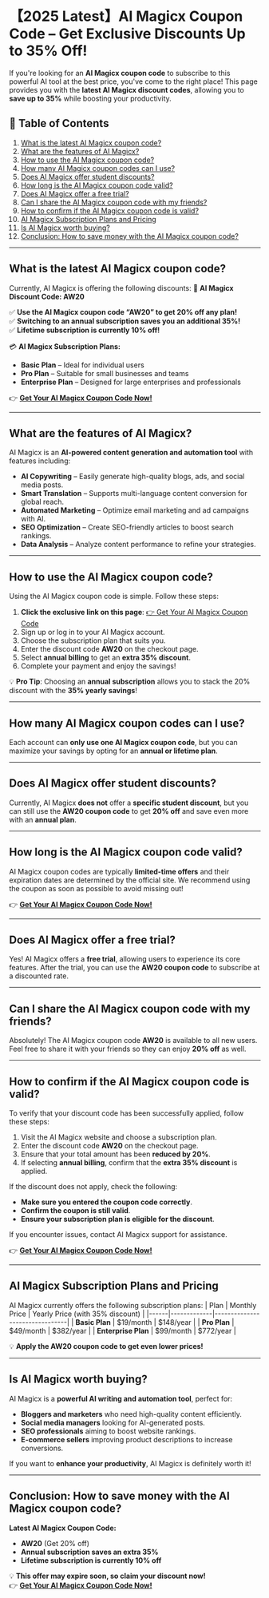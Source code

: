 # 【2025 Latest】AI Magicx Coupon Code – Get Exclusive Discounts Up to 35% Off!

If you're looking for an **AI Magicx coupon code** to subscribe to this powerful AI tool at the best price, you've come to the right place! This page provides you with the **latest AI Magicx discount codes**, allowing you to **save up to 35%** while boosting your productivity.

## 📌 Table of Contents
1. [What is the latest AI Magicx coupon code?](#what-is-the-latest-ai-magicx-coupon-code)
2. [What are the features of AI Magicx?](#what-are-the-features-of-ai-magicx)
3. [How to use the AI Magicx coupon code?](#how-to-use-the-ai-magicx-coupon-code)
4. [How many AI Magicx coupon codes can I use?](#how-many-ai-magicx-coupon-codes-can-i-use)
5. [Does AI Magicx offer student discounts?](#does-ai-magicx-offer-student-discounts)
6. [How long is the AI Magicx coupon code valid?](#how-long-is-the-ai-magicx-coupon-code-valid)
7. [Does AI Magicx offer a free trial?](#does-ai-magicx-offer-a-free-trial)
8. [Can I share the AI Magicx coupon code with my friends?](#can-i-share-the-ai-magicx-coupon-code-with-my-friends)
9. [How to confirm if the AI Magicx coupon code is valid?](#how-to-confirm-if-the-ai-magicx-coupon-code-is-valid)
10. [AI Magicx Subscription Plans and Pricing](#ai-magicx-subscription-plans-and-pricing)
11. [Is AI Magicx worth buying?](#is-ai-magicx-worth-buying)
12. [Conclusion: How to save money with the AI Magicx coupon code?](#conclusion-how-to-save-money-with-the-ai-magicx-coupon-code)

---

## What is the latest AI Magicx coupon code?
Currently, AI Magicx is offering the following discounts:
🎁 **AI Magicx Discount Code: AW20**  

✅ **Use the AI Magicx coupon code “AW20” to get 20% off any plan!**  
✅ **Switching to an annual subscription saves you an additional 35%!**  
✅ **Lifetime subscription is currently 10% off!**  

💳 **AI Magicx Subscription Plans:**
- **Basic Plan** – Ideal for individual users  
- **Pro Plan** – Suitable for small businesses and teams  
- **Enterprise Plan** – Designed for large enterprises and professionals  

👉 **[Get Your AI Magicx Coupon Code Now!](https://bit.ly/41Y6B32)**

---

## What are the features of AI Magicx?
AI Magicx is an **AI-powered content generation and automation tool** with features including:
- **AI Copywriting** – Easily generate high-quality blogs, ads, and social media posts.
- **Smart Translation** – Supports multi-language content conversion for global reach.
- **Automated Marketing** – Optimize email marketing and ad campaigns with AI.
- **SEO Optimization** – Create SEO-friendly articles to boost search rankings.
- **Data Analysis** – Analyze content performance to refine your strategies.

---

## How to use the AI Magicx coupon code?
Using the AI Magicx coupon code is simple. Follow these steps:
1. **Click the exclusive link on this page**: [👉 Get Your AI Magicx Coupon Code](https://bit.ly/41Y6B32)
2. Sign up or log in to your AI Magicx account.
3. Choose the subscription plan that suits you.
4. Enter the discount code **AW20** on the checkout page.
5. Select **annual billing** to get an **extra 35% discount**.
6. Complete your payment and enjoy the savings!

💡 **Pro Tip**: Choosing an **annual subscription** allows you to stack the 20% discount with the **35% yearly savings**!

---

## How many AI Magicx coupon codes can I use?
Each account can **only use one AI Magicx coupon code**, but you can maximize your savings by opting for an **annual or lifetime plan**.

---

## Does AI Magicx offer student discounts?
Currently, AI Magicx **does not** offer a **specific student discount**, but you can still use the **AW20 coupon code** to get **20% off** and save even more with an **annual plan**.

---

## How long is the AI Magicx coupon code valid?
AI Magicx coupon codes are typically **limited-time offers** and their expiration dates are determined by the official site. We recommend using the coupon as soon as possible to avoid missing out!

👉 **[Get Your AI Magicx Coupon Code Now!](https://bit.ly/41Y6B32)**

---

## Does AI Magicx offer a free trial?
Yes! AI Magicx offers a **free trial**, allowing users to experience its core features. After the trial, you can use the **AW20 coupon code** to subscribe at a discounted rate.

---

## Can I share the AI Magicx coupon code with my friends?
Absolutely! The AI Magicx coupon code **AW20** is available to all new users. Feel free to share it with your friends so they can enjoy **20% off** as well.

---

## How to confirm if the AI Magicx coupon code is valid?
To verify that your discount code has been successfully applied, follow these steps:
1. Visit the AI Magicx website and choose a subscription plan.
2. Enter the discount code **AW20** on the checkout page.
3. Ensure that your total amount has been **reduced by 20%**.
4. If selecting **annual billing**, confirm that the **extra 35% discount** is applied.

If the discount does not apply, check the following:
- **Make sure you entered the coupon code correctly**.
- **Confirm the coupon is still valid**.
- **Ensure your subscription plan is eligible for the discount**.

If you encounter issues, contact AI Magicx support for assistance.

👉 **[Get Your AI Magicx Coupon Code Now!](https://bit.ly/41Y6B32)**

---

## AI Magicx Subscription Plans and Pricing
AI Magicx currently offers the following subscription plans:
| Plan | Monthly Price | Yearly Price (with 35% discount) |
|------|-------------|--------------------------------|
| **Basic Plan** | $19/month | $148/year |
| **Pro Plan** | $49/month | $382/year |
| **Enterprise Plan** | $99/month | $772/year |

💡 **Apply the AW20 coupon code to get even lower prices!**

---

## Is AI Magicx worth buying?
AI Magicx is a **powerful AI writing and automation tool**, perfect for:
- **Bloggers and marketers** who need high-quality content efficiently.
- **Social media managers** looking for AI-generated posts.
- **SEO professionals** aiming to boost website rankings.
- **E-commerce sellers** improving product descriptions to increase conversions.

If you want to **enhance your productivity**, AI Magicx is definitely worth it!

---

## Conclusion: How to save money with the AI Magicx coupon code?
**Latest AI Magicx Coupon Code:**
- **AW20** (Get 20% off)
- **Annual subscription saves an extra 35%**
- **Lifetime subscription is currently 10% off**

💡 **This offer may expire soon, so claim your discount now!**  
👉 **[Get Your AI Magicx Coupon Code Now!](https://bit.ly/41Y6B32)**
